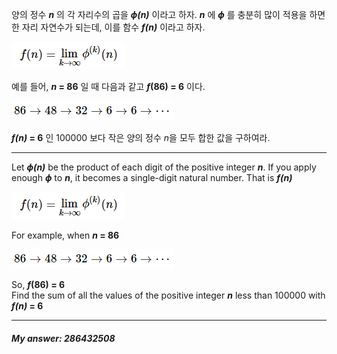 양의 정수 __*n*__ 의 각 자리수의 곱을 __*ϕ(n)*__ 이라고 하자. __*n*__ 에 __*ϕ*__ 를 충분히 많이 적용을 하면 한 자리 자연수가 되는데, 이를 함수 __*f(n)*__ 이라고 하자.  

![limit](./Problem1/limit.PNG)  

예를 들어, __*n* = 86__ 일 때 다음과 같고 __*f*(86) = 6__ 이다.  

![Example](./Problem1/Example.PNG)  

__*f(n)* = 6__ 인 100000 보다 작은 양의 정수 *n*을 모두 합한 값을 구하여라.

-----

Let __*ϕ(n)*__ be the product of each digit of the positive integer __*n*__. If you apply enough __*ϕ*__ to __*n*__, it becomes a single-digit natural number. That is __*f(n)*__  

![limit](./Problem1/limit.PNG)  

For example, when __*n* = 86__  

![Example](./Problem1/Example.PNG)  

So,  __*f*(86) = 6__  
Find the sum of all the values of the positive integer __*n*__ less than 100000 with  __*f(n)* = 6__

-----

##### My answer: 286432508

